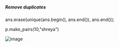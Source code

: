 ##### Remove duplicates 
ans.erase(unique(ans.begin(), ans.end()), ans.end());</br>

p.make_pairs(10,"shreya")

![image](https://user-images.githubusercontent.com/65759731/121769424-16e10f00-cb81-11eb-9102-551a61ca3f08.png)
